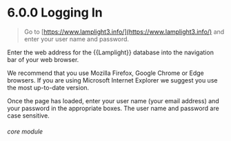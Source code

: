 # 6.0.0    Logging In

> Go to [https://www.lamplight3.info/](https://www.lamplight3.info/) and enter your user name and password. 

Enter the web address for the {{Lamplight}} database into the navigation bar of your web browser. 

We recommend that you use Mozilla Firefox, Google Chrome or Edge browsers. If you are using Microsoft Internet Explorer we suggest you use the most up-to-date version. 

Once the page has loaded, enter your user name (your email address) and your password in the appropriate boxes. The user name and password are case sensitive. 

###### core module

